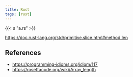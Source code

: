 ```yaml
---
title: Rust
tags: [rust]
---
```


{{< s "a.rs" >}}

<https://doc.rust-lang.org/std/primitive.slice.html#method.len>

## References

- <https://programming-idioms.org/idiom/117>
- <https://rosettacode.org/wiki/Array_length>
